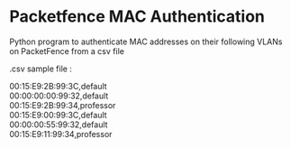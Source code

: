 # Packetfence MAC Authentication
Python program to authenticate MAC addresses on their following VLANs on PacketFence from a csv file

.csv sample file :

00:15:E9:2B:99:3C,default<br/>
00:00:00:00:99:32,default<br/>
00:15:E9:2B:99:34,professor<br/>
00:15:E9:00:99:3C,default<br/>
00:00:00:55:99:32,default<br/>
00:15:E9:11:99:34,professor<br/>



